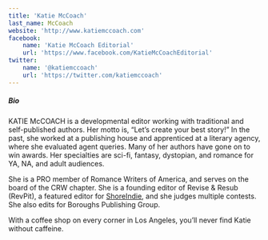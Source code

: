 ```yaml
---
title: 'Katie McCoach'
last_name: McCoach
website: 'http://www.katiemccoach.com'
facebook:
    name: 'Katie McCoach Editorial'
    url: 'https://www.facebook.com/KatieMcCoachEditorial'
twitter:
    name: '@katiemccoach'
    url: 'https://twitter.com/katiemccoach'
---
```


##### Bio

KATIE McCOACH is a developmental editor working with traditional and self-published authors. Her motto is, “Let’s create your best story!” In the past, she worked at a publishing house and apprenticed at a literary agency, where she evaluated agent queries. Many of her authors have gone on to win awards. Her specialties are sci-fi, fantasy, dystopian, and romance for YA, NA, and adult audiences.

She is a PRO member of Romance Writers of America, and serves on the board of the CRW chapter. She is a founding editor of Revise & Resub (RevPit), a featured editor for [ShoreIndie](https://shoreindie.blogspot.com?target=_blank), and she judges multiple contests. She also edits for Boroughs Publishing Group.

With a coffee shop on every corner in Los Angeles, you’ll never find Katie without caffeine.